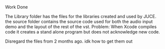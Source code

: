 Work Done

The Library folder has the files for the libraries created and used by JUCE. 
the source folder contains the source code used for both the audio input demo and the layout of the rest of the vst.
Problem: When Xcode compiles code it creates a stand alone program but does not acknowledge new code. 

Disregard the files from 2 months ago. idk how to get them out 
